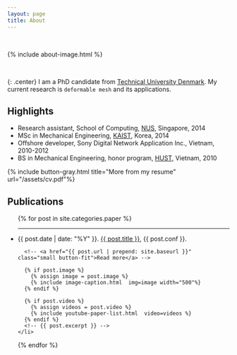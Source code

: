 ```yaml
---
layout: page
title: About
---
```


<!-- <div class="row">
<div class="large-6 medium-6 columns" markdown="1">
<br> -->

<!-- </div> -->
<!-- <div class="large-6 medium-6 columns" markdown="1"> -->



<!-- </div>
</div> -->

<!-- {: .center}
[My research](#) -
[My CV](#) -
[My blog](#) -->

<!-- {: .center}
{% include button-gray.html title="My research" url="/assets/cv.pdf"%}{% include button-gray.html title="My CV" url="/assets/cv.pdf"%}{% include button-gray.html title="My blog" url="/assets/cv.pdf"%} -->

<!-- {: .center}
# Tuan Nguyen -->
<br>

{% include about-image.html %}

<br>

{: .center}
I am a PhD candidate from [Technical University Denmark][DTU]. My current research is `deformable mesh` and its applications.

<!-- {: .center}
![](/img/autumn.jpg) -->



## Highlights
* Research assistant, School of Computing, [NUS][NUS], Singapore, 2014
* MSc in Mechanical Engineering, [KAIST][Kaist], Korea, 2014
* Offshore developer, Sony Digital Network Application Inc., Vietnam, 2010-2012
* BS in Mechanical Engineering, honor program, [HUST][Hust], Vietnam, 2010

{% include button-gray.html title="More from my resume" url="/assets/cv.pdf"%}

## Publications
<ul class="paper-list">
  {% for post in site.categories.paper %}
    <li>
<hr>
      <span class="paper-meta"> {{ post.date | date: "%Y" }}. </span>
      <a href="{{ post.url | prepend: site.baseurl }}">{{ post.title }}</a>,
      <!-- {{ post.title }}, -->
      <span class="paper-meta"> {{ post.conf }}. </span>

      <!-- <a href="{{ post.url | prepend: site.baseurl }}" class="small button-fit">Read more</a> -->

      {% if post.image %}
        {% assign image = post.image %}
        {% include image-caption.html  img=image width="500"%}
      {% endif %}

      {% if post.video %}
        {% assign videos = post.video %}
        {% include youtube-paper-list.html  video=videos %}
      {% endif %}
      <!-- {{ post.excerpt }} -->
    </li>
  {% endfor %}
</ul>

[DTU]: http://www.dtu.dk
[Kaist]: http://www.kaist.edu/html/en/index.html
[Hust]: http://en.hust.edu.vn/home
[NUS]: http://www.nus.edu.sg
[cv]: /assets/cv.pdf

